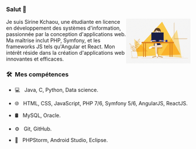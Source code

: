 ### Salut 👋

<img width="35%" align="right" alt="Github" src="https://github.com/SirineKchaou/SirineKchaou/blob/main/ezgif.com-crop.gif" />

Je suis Sirine Kchaou, une étudiante en licence en développement des systèmes d'information, passionnée par la conception d'applications web. Ma maîtrise inclut PHP, Symfony, et les frameworks JS tels qu'Angular et React. Mon intérêt réside dans la création d'applications web innovantes et efficaces.

<h3> 🛠 &nbsp;Mes compétences</h3>

- 💻 &nbsp;
  Java, C, Python, Data science. <br>
  
- 🌐 &nbsp;
  HTML, CSS, JavaScript, PHP 7/6, Symfony 5/6, AngularJS, ReactJS. <br>
  
- 🛢 &nbsp;
  MySQL, Oracle. <br>
  
- ⚙️ &nbsp;
  Git, GitHub. <br>
  
- 🔧 &nbsp;
  PHPStorm, Android Studio, Eclipse.


